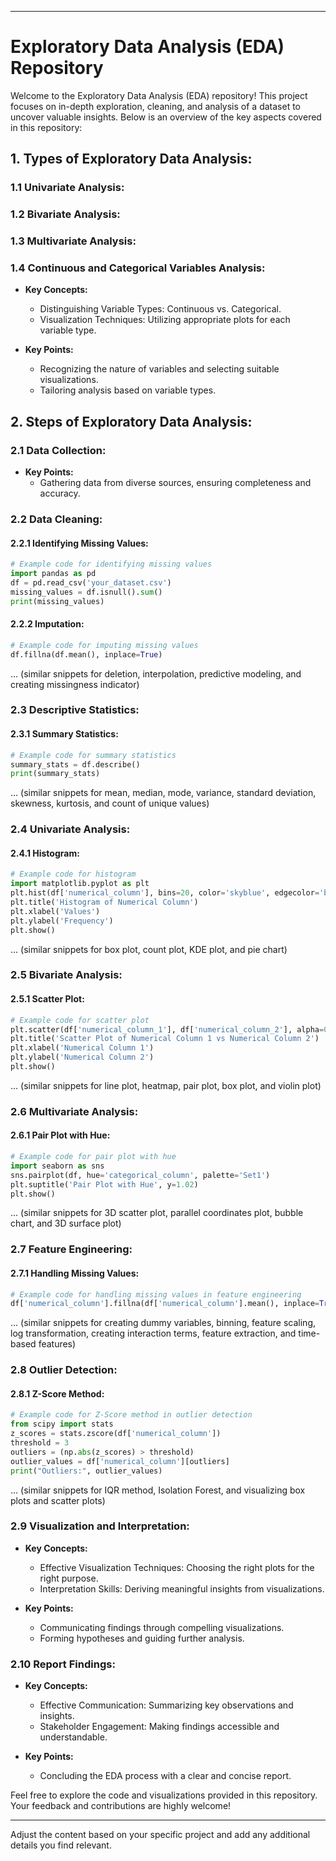 
---

# Exploratory Data Analysis (EDA) Repository

Welcome to the Exploratory Data Analysis (EDA) repository! This project focuses on in-depth exploration, cleaning, and analysis of a dataset to uncover valuable insights. Below is an overview of the key aspects covered in this repository:

## 1. Types of Exploratory Data Analysis:

### 1.1 Univariate Analysis:

### 1.2 Bivariate Analysis:

### 1.3 Multivariate Analysis:

### 1.4 Continuous and Categorical Variables Analysis:

- **Key Concepts:**
  - Distinguishing Variable Types: Continuous vs. Categorical.
  - Visualization Techniques: Utilizing appropriate plots for each variable type.

- **Key Points:**
  - Recognizing the nature of variables and selecting suitable visualizations.
  - Tailoring analysis based on variable types.

## 2. Steps of Exploratory Data Analysis:

### 2.1 Data Collection:

- **Key Points:**
  - Gathering data from diverse sources, ensuring completeness and accuracy.

### 2.2 Data Cleaning:

#### 2.2.1 Identifying Missing Values:

```python
# Example code for identifying missing values
import pandas as pd
df = pd.read_csv('your_dataset.csv')
missing_values = df.isnull().sum()
print(missing_values)
```

#### 2.2.2 Imputation:

```python
# Example code for imputing missing values
df.fillna(df.mean(), inplace=True)
```

... (similar snippets for deletion, interpolation, predictive modeling, and creating missingness indicator)

### 2.3 Descriptive Statistics:

#### 2.3.1 Summary Statistics:

```python
# Example code for summary statistics
summary_stats = df.describe()
print(summary_stats)
```

... (similar snippets for mean, median, mode, variance, standard deviation, skewness, kurtosis, and count of unique values)

### 2.4 Univariate Analysis:

#### 2.4.1 Histogram:

```python
# Example code for histogram
import matplotlib.pyplot as plt
plt.hist(df['numerical_column'], bins=20, color='skyblue', edgecolor='black')
plt.title('Histogram of Numerical Column')
plt.xlabel('Values')
plt.ylabel('Frequency')
plt.show()
```

... (similar snippets for box plot, count plot, KDE plot, and pie chart)

### 2.5 Bivariate Analysis:

#### 2.5.1 Scatter Plot:

```python
# Example code for scatter plot
plt.scatter(df['numerical_column_1'], df['numerical_column_2'], alpha=0.5)
plt.title('Scatter Plot of Numerical Column 1 vs Numerical Column 2')
plt.xlabel('Numerical Column 1')
plt.ylabel('Numerical Column 2')
plt.show()
```

... (similar snippets for line plot, heatmap, pair plot, box plot, and violin plot)

### 2.6 Multivariate Analysis:

#### 2.6.1 Pair Plot with Hue:

```python
# Example code for pair plot with hue
import seaborn as sns
sns.pairplot(df, hue='categorical_column', palette='Set1')
plt.suptitle('Pair Plot with Hue', y=1.02)
plt.show()
```

... (similar snippets for 3D scatter plot, parallel coordinates plot, bubble chart, and 3D surface plot)

### 2.7 Feature Engineering:

#### 2.7.1 Handling Missing Values:

```python
# Example code for handling missing values in feature engineering
df['numerical_column'].fillna(df['numerical_column'].mean(), inplace=True)
```

... (similar snippets for creating dummy variables, binning, feature scaling, log transformation, creating interaction terms, feature extraction, and time-based features)

### 2.8 Outlier Detection:

#### 2.8.1 Z-Score Method:

```python
# Example code for Z-Score method in outlier detection
from scipy import stats
z_scores = stats.zscore(df['numerical_column'])
threshold = 3
outliers = (np.abs(z_scores) > threshold)
outlier_values = df['numerical_column'][outliers]
print("Outliers:", outlier_values)
```

... (similar snippets for IQR method, Isolation Forest, and visualizing box plots and scatter plots)

### 2.9 Visualization and Interpretation:

- **Key Concepts:**
  - Effective Visualization Techniques: Choosing the right plots for the right purpose.
  - Interpretation Skills: Deriving meaningful insights from visualizations.

- **Key Points:**
  - Communicating findings through compelling visualizations.
  - Forming hypotheses and guiding further analysis.

### 2.10 Report Findings:

- **Key Concepts:**
  - Effective Communication: Summarizing key observations and insights.
  - Stakeholder Engagement: Making findings accessible and understandable.

- **Key Points:**
  - Concluding the EDA process with a clear and concise report.

Feel free to explore the code and visualizations provided in this repository. Your feedback and contributions are highly welcome!

---

Adjust the content based on your specific project and add any additional details you find relevant.
